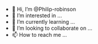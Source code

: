 - 👋 Hi, I’m @Philip-robinson
- 👀 I’m interested in ...
- 🌱 I’m currently learning ...
- 💞️ I’m looking to collaborate on ...
- 📫 How to reach me ...

<!---
Philip-robinson/Philip-robinson is a ✨ special ✨ repository because its `README.md` (this file) appears on your GitHub profile.
You can click the Preview link to take a look at your changes.
--->
